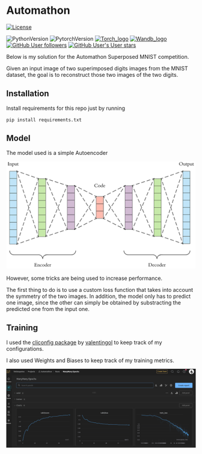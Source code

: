 # Automathon 

[![License](https://img.shields.io/github/license/valentingol/cliconfig?color=999)](https://stringfixer.com/fr/MIT_license)

![PythonVersion](https://img.shields.io/badge/python-3.8%20%7E%203.10-informational)
![PytorchVersion](https://img.shields.io/badge/Pytorch-1.8%20%7E%201.12%20%7c%202.0-blue)
[![Torch_logo](https://img.shields.io/badge/PyTorch-EE4C2C?style=for-the-badge&logo=pytorch&logoColor=white)](https://pytorch.org/)
[![Wandb_logo](https://img.shields.io/badge/Weights_&_Biases-FFBE00?style=for-the-badge&logo=WeightsAndBiases&logoColor=white)](https://wandb.ai/site)
[![GitHub User followers](https://img.shields.io/github/followers/valentingol?label=User%20followers&style=social)](https://github.com/fotisk07)
[![GitHub User's User stars](https://img.shields.io/github/stars/valentingol?label=User%20Stars&style=social)](https://github.com/fotisk07)


Below is my solution for the Automathon Superposed MNIST competition. 

Given an input image of two superimposed digits images from the MNIST dataset, the goal is to reconstruct those two images of the two digits.




## Installation
Install requirements for this repo just by running

```
pip install requirements.txt
```

## Model

The model used is a simple Autoencoder 

![picture 1](assets/cd25adae56e054d7dbd7aa74babe56972916683052bb6dc6a7ec779c990899f4.png)  

However, some tricks are being used to increase performance. 

The first thing to do is to use a custom loss function that takes into account the symmetry of the two images. In addition, the model only has to predict one image, since the other can simply be obtained by substracting the predicted one from the input one.


## Training 

I used the [cliconfig package](https://github.com/valentingol/cliconfig) by [valentingol](https://github.com/valentingol?tab=repositories) to keep track of my configurations. 

I also used Weights and Biases to keep track of my training metrics.

![picture 2](assets/eb011d62ab0df8c07ca0a726e0dcf5ad4f2700d9959760cd8a48636b6852aaee.png)  





 